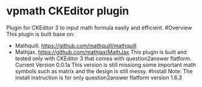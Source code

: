 # vpmath CKEditor plugin
Plugin for CKEditor 3 to input math formula easily and efficient.
#Overview
This plugin is built base on:
- Mathquill. https://github.com/mathquill/mathquill
- Mathjax.   https://github.com/mathjax/MathJax
This plugin is built and tested only with CKEditor 3 that comes with question2answer flatform.
Current Version 0.0.1a
This version is still missiong some important math symbols such as matrix and the design is still messy.
#Install
Note: The install instruction is for only question2answer flatform version 1.6.3
